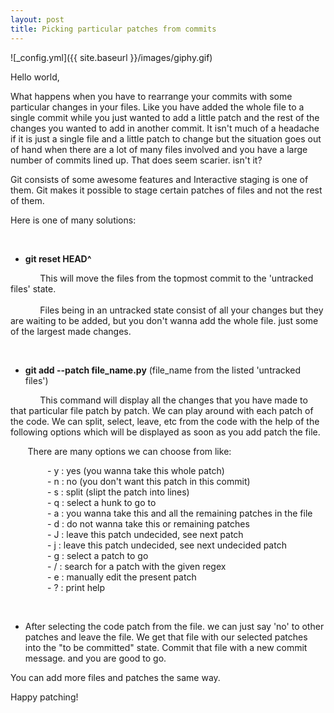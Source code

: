 ```yaml
---
layout: post
title: Picking particular patches from commits
---
```

![_config.yml]({{ site.baseurl }}/images/giphy.gif)

Hello world,

What happens when you have to rearrange your commits with some particular changes in your files. Like you have added the whole file to a single commit while you just wanted to add a little patch and the rest of the changes you wanted to add in another commit. It isn't much of a headache if it is just a single file and a little patch to change but the situation goes out of hand when there are a lot of many files involved and you have a large number of commits lined up. That does seem scarier. isn't it?

Git consists of some awesome features and Interactive staging is one of them. Git makes it possible to stage certain patches of files and not the rest of them.

Here is one of many solutions:

<br>

- **git reset HEAD^** <br>

&nbsp;&nbsp;&nbsp;&nbsp;&nbsp;&nbsp;&nbsp;&nbsp;&nbsp;&nbsp;&nbsp;&nbsp;This will move the files from the topmost commit to the 'untracked files' state.<br><br>
&nbsp;&nbsp;&nbsp;&nbsp;&nbsp;&nbsp;&nbsp;&nbsp;&nbsp;&nbsp;&nbsp;&nbsp;Files being in an untracked state consist of all your changes but they are waiting to be added, but you don't wanna add the whole file. just some of the largest made changes.

<br>

- **git add --patch file_name.py** (file_name from the listed 'untracked files') <br> 

&nbsp;&nbsp;&nbsp;&nbsp;&nbsp;&nbsp;&nbsp;&nbsp;&nbsp;&nbsp;&nbsp;&nbsp;This command will display all the changes that you have made to that particular file patch by patch. We can play around with each patch of the code. We can split, select, leave, etc from the code with the help of the following options which will be displayed as soon as you add patch the file.
		
&nbsp;&nbsp;&nbsp;&nbsp;&nbsp;&nbsp;&nbsp;There are many options we can choose from like:
	
&nbsp;&nbsp;&nbsp;&nbsp;&nbsp;&nbsp;&nbsp;&nbsp;&nbsp;&nbsp;&nbsp;&nbsp;&nbsp;&nbsp;&nbsp;-  y : yes (you wanna take this whole patch)<br>
&nbsp;&nbsp;&nbsp;&nbsp;&nbsp;&nbsp;&nbsp;&nbsp;&nbsp;&nbsp;&nbsp;&nbsp;&nbsp;&nbsp;&nbsp;-  n : no (you don't want this patch in this commit)<br>
&nbsp;&nbsp;&nbsp;&nbsp;&nbsp;&nbsp;&nbsp;&nbsp;&nbsp;&nbsp;&nbsp;&nbsp;&nbsp;&nbsp;&nbsp;-  s : split (slipt the patch into lines)<br>
&nbsp;&nbsp;&nbsp;&nbsp;&nbsp;&nbsp;&nbsp;&nbsp;&nbsp;&nbsp;&nbsp;&nbsp;&nbsp;&nbsp;&nbsp;-  q : select a hunk to go to<br>
&nbsp;&nbsp;&nbsp;&nbsp;&nbsp;&nbsp;&nbsp;&nbsp;&nbsp;&nbsp;&nbsp;&nbsp;&nbsp;&nbsp;&nbsp;-  a : you wanna take this and all the remaining patches in the file<br>
&nbsp;&nbsp;&nbsp;&nbsp;&nbsp;&nbsp;&nbsp;&nbsp;&nbsp;&nbsp;&nbsp;&nbsp;&nbsp;&nbsp;&nbsp;-  d : do not wanna take this or remaining patches<br>
&nbsp;&nbsp;&nbsp;&nbsp;&nbsp;&nbsp;&nbsp;&nbsp;&nbsp;&nbsp;&nbsp;&nbsp;&nbsp;&nbsp;&nbsp;-  J : leave this patch undecided, see next patch<br>
&nbsp;&nbsp;&nbsp;&nbsp;&nbsp;&nbsp;&nbsp;&nbsp;&nbsp;&nbsp;&nbsp;&nbsp;&nbsp;&nbsp;&nbsp;-  j : leave this patch undecided, see next undecided patch<br>
&nbsp;&nbsp;&nbsp;&nbsp;&nbsp;&nbsp;&nbsp;&nbsp;&nbsp;&nbsp;&nbsp;&nbsp;&nbsp;&nbsp;&nbsp;-  g : select a patch to go<br>
&nbsp;&nbsp;&nbsp;&nbsp;&nbsp;&nbsp;&nbsp;&nbsp;&nbsp;&nbsp;&nbsp;&nbsp;&nbsp;&nbsp;&nbsp;-  / : search for a patch with the given regex<br>
&nbsp;&nbsp;&nbsp;&nbsp;&nbsp;&nbsp;&nbsp;&nbsp;&nbsp;&nbsp;&nbsp;&nbsp;&nbsp;&nbsp;&nbsp;-  e : manually edit the present patch<br>
&nbsp;&nbsp;&nbsp;&nbsp;&nbsp;&nbsp;&nbsp;&nbsp;&nbsp;&nbsp;&nbsp;&nbsp;&nbsp;&nbsp;&nbsp;-  ? : print help <br>

<br>

- After selecting the code patch from the file. we can just say 'no' to other patches and leave the file. We get that file with our selected patches into the "to be committed" state. Commit that file with a new commit message. and you are good to go.

You can add more files and patches the same way.

Happy patching!

